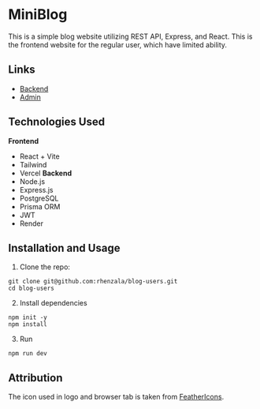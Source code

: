 # MiniBlog

This is a simple blog website utilizing REST API, Express, and React. This is the frontend website for the regular user, which have limited ability.

## Links

- [Backend](https://github.com/rhenzala/blog-backend)
- [Admin](https://github.com/rhenzala/blog-admin)

## Technologies Used

**Frontend**

- React + Vite
- Tailwind
- Vercel
  **Backend**
- Node.js
- Express.js
- PostgreSQL
- Prisma ORM
- JWT
- Render

## Installation and Usage

1. Clone the repo:

```
git clone git@github.com:rhenzala/blog-users.git
cd blog-users
```

2. Install dependencies

```
npm init -y
npm install
```

3. Run

```
npm run dev
```

## Attribution

The icon used in logo and browser tab is taken from [FeatherIcons](https://feathericons.com/).
